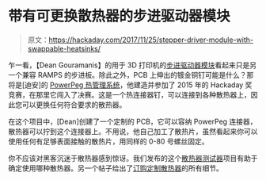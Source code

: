 # 带有可更换散热器的步进驱动器模块

> 原文：<https://hackaday.com/2017/11/25/stepper-driver-module-with-swappable-heatsinks/>

乍一看，【Dean Gouramanis】的用于 3D 打印机的[步进驱动器模块](https://hackaday.io/project/28197-drv8818-stepper-driver-module-for-3d-printers)看起来只是另一个兼容 RAMPS 的步进板。除此之外，PCB 上伸出的镀金铜钉可能是什么？那将是[迪安]的 [PowerPeg 热管理系统](https://hackaday.io/project/6874-powerpeg-thermal-management-system)，他建造并参加了 2015 年的 Hackaday 奖竞赛，在那里它闯入了决赛。这是一个热连接器钉，可以连接到各种散热器上，因此您可以更换任何符合要求的散热器。

在这个项目中，[Dean]创建了一个定制的 PCB，它可以容纳 PowerPeg 连接器，散热器可以拧到这个连接器上。不用说，他自己加工了散热片，虽然看起来你可以使用任何有足够表面接触的散热片，用同样的 0-80 号螺丝固定。

你不应该对黑客沉迷于散热器感到惊讶。我们发布的这个[散热器测试器](https://hackaday.com/2014/01/29/heatsink-tester-shows-thermal-resistance-isnt-futile/)项目有助于确定使用哪种散热器。另一个帖子给出了[订购定制散热器](https://hackaday.com/2014/04/27/hacking-manufacturing-ordering-a-custom-heatsink-from-china/)的所有细节。